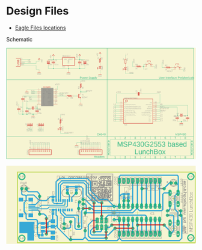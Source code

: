 # Design Files

- [Eagle Files locations ](./Eagle_Files/)

Schematic 

![schematic](images/MSP_Lunchbox_OpenSource_v1_sch.png)

![board](images/MSP_Lunchbox_OpenSource_v1_brd.png)